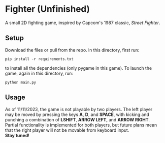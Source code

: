 # Fighter **(Unfinished)**
A small 2D fighting game, inspired by Capcom's 1987 classic, *Street Fighter*.

## Setup
Download the files or pull from the repo. In this directory, first run:

    pip install -r requirements.txt

to install all the dependencies (only pygame in this game). To launch the game, again in this
directory, run:

    python main.py

## Usage
As of 11/11/2023, the game is not playable by two players. The left player may be moved by pressing
the keys **A**, **D**, and **SPACE**, with kicking and punching a combination of **LSHIFT**,
**ARROW LEFT**, and **ARROW RIGHT**. Partial functionality is implemented for both players, but
future plans mean that the right player will not be movable from keyboard input.
<br>
**Stay tuned!**